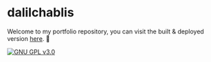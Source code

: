 # dalilchablis

Welcome to my portfolio repository, you can visit the built & deployed version [here](https://dalilchablis.com/). &#128578;

[![GNU GPL v3.0](https://img.shields.io/badge/licence-GNU%20GPL%20v3.0-blue)](https://github.com/dalil01/dalilchablis/blob/main/LICENSE)
